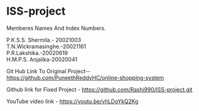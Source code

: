 # ISS-project

Memberes Names And Index Numbers.<br>

P.K.S.S. Shermila.- 20021003 <br>
T.N.Wickramasinghe.-20021161<br>
P.R.Lakshika.-20020619<br>
H.M.P.S. Anjalika-20020041<br>


Git Hub Link To Original Project-- https://github.com/PuneethReddyHC/online-shopping-system

Github link for Fixed Project - https://github.com/Rashi990/ISS-project.git

YouTube video link - https://youtu.be/vhLDoYkQ2Kg
